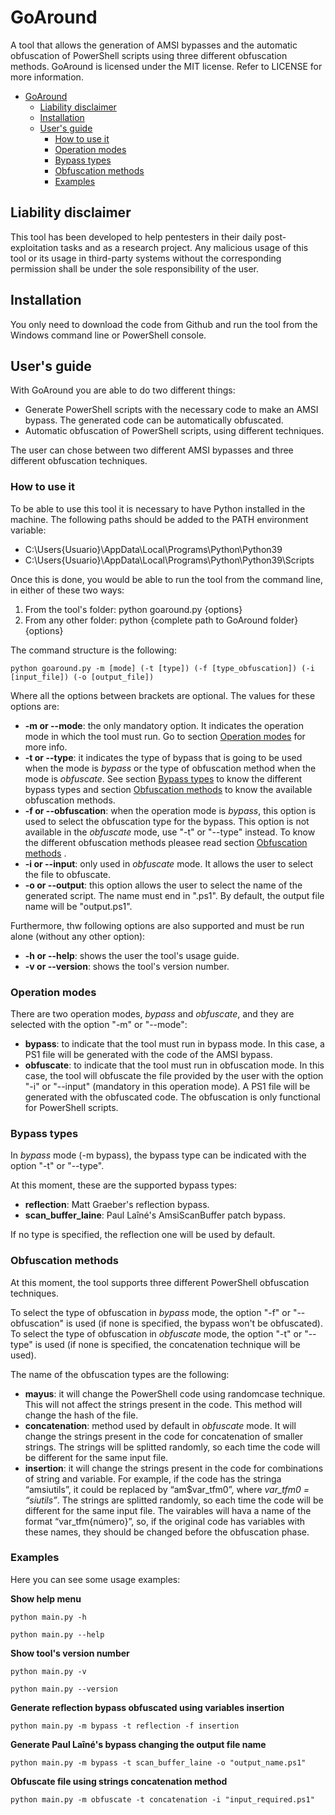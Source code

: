 # GoAround

A tool that allows the generation of AMSI bypasses and the automatic obfuscation of PowerShell scripts using three different obfuscation methods. GoAround is licensed under the MIT license. Refer to LICENSE for more information.

- [GoAround](#goaround)
  - [Liability disclaimer](#liability-disclaimer)
  - [Installation](#installation)
  - [User's guide](#users-guide)
    - [How to use it](#how-to-use-it)
    - [Operation modes](#operation-modes)
    - [Bypass types](#bypass-types)
    - [Obfuscation methods](#obfuscation-methods)
    - [Examples](#examples)

## Liability disclaimer
This tool has been developed to help pentesters in their daily post-exploitation tasks and as a research project. Any malicious usage of this tool or its usage in third-party systems without the corresponding permission shall be under the sole responsibility of the user.

## Installation

You only need to download the code from Github and run the tool from the Windows command line or PowerShell console.

## User's guide

With GoAround you are able to do two different things:
- Generate PowerShell scripts with the necessary code to make an AMSI bypass. The generated code can be automatically obfuscated.
- Automatic obfuscation of PowerShell scripts, using different techniques.
  
The user can chose between two different AMSI bypasses and three different obfuscation techniques.

### How to use it

To be able to use this tool it is necessary to have Python installed in the machine. The following paths should be added to the PATH environment variable:

- C:\Users\{Usuario}\AppData\Local\Programs\Python\Python39
- C:\Users\{Usuario}\AppData\Local\Programs\Python\Python39\Scripts

Once this is done, you would be able to run the tool from the command line, in either of these two ways:
1. From the tool's folder: python goaround.py {options}
2. From any other folder: python {complete path to GoAround folder} {options}

The command structure is the following:

` python goaround.py -m [mode] (-t [type]) (-f [type_obfuscation]) (-i [input_file]) (-o [output_file]) `

Where all the options between brackets are optional. The values for these options are:

- **-m or --mode**: the only mandatory option. It indicates the operation mode in which the tool must run. Go to section [Operation modes](#operation-modes) for more info.
- **-t or --type**: it indicates the type of bypass that is going to be used when the mode is *bypass* or the type of obfuscation method when the mode is *obfuscate*. See section [Bypass types](#bypass-types) to know the different bypass types and section [Obfuscation methods](#obfuscation-methods) to know the available obfuscation methods.
- **-f or --obfuscation**: when the operation mode is *bypass*, this option is used to select the obfuscation type for the bypass. This option is not available in the *obfuscate* mode, use "-t" or "--type" instead. To know the different obfuscation methods pleasee read section [Obfuscation methods](#obfuscation-methods) .
- **-i or --input**: only used in *obfuscate* mode. It allows the user to select the file to obfuscate.
- **-o or --output**: this option allows the user to select the name of the generated script. The name must end in ".ps1". By default, the output file name will be "output.ps1".
  
Furthermore, thw following options are also supported and must be run alone (without any other option):
- **-h or --help**: shows the user the tool's usage guide.
- **-v or --version**: shows the tool's version number.

### Operation modes

There are two operation modes, *bypass* and *obfuscate*, and they are selected with the option "-m" or "--mode":

- **bypass**: to indicate that the tool must run in bypass mode. In this case, a PS1 file will be generated with the code of the AMSI bypass.
- **obfuscate**: to indicate that the tool must run in obfuscation mode. In this case, the tool will obfuscate the file provided by the user with the option "-i" or "--input" (mandatory in this operation mode). A PS1 file will be generated with the obfuscated code. The obfuscation is only functional for PowerShell scripts.

### Bypass types

In *bypass* mode (-m bypass), the bypass type can be indicated with the option "-t" or "--type".

At this moment, these are the supported bypass types:
- **reflection**: Matt Graeber's reflection bypass.
- **scan_buffer_laine**: Paul Laîné's AmsiScanBuffer patch bypass.

If no type is specified, the reflection one will be used by default.

### Obfuscation methods

At this moment, the tool supports three different PowerShell obfuscation techniques. 

To select the type of obfuscation in *bypass* mode, the option "-f" or "--obfuscation" is used (if none is specified, the bypass won't be obfuscated). To select the type of obfuscation in *obfuscate* mode, the option "-t" or "--type" is used (if none is specified, the concatenation technique will be used).

The name of the obfuscation types are the following:

- **mayus**: it will change the PowerShell code using randomcase technique. This will not affect the strings present in the code. This method will change the hash of the file.
- **concatenation**: method used by default in *obfuscate* mode. It will change the strings present in the code for concatenation of smaller strings. The strings will be splitted randomly, so each time the code will be different for the same input file.
- **insertion**: it will change the strings present in the code for combinations of string and variable. For example, if the code has the stringa “amsiutils”, it could be replaced by “am$var_tfm0”, where *var_tfm0 = “siutils”*. The strings are splitted randomly, so each time the code will be different for the same input file. The vairables will hava a name of the format “var_tfm{número}”, so, if the original code has variables with these names, they should be changed before the obfuscation phase. 

### Examples

Here you can see some usage examples:

**Show help menu**

`python main.py -h`

`python main.py --help`

**Show tool's version number**

`python main.py -v`

`python main.py --version`

**Generate reflection bypass obfuscated using variables insertion**

`python main.py -m bypass -t reflection -f insertion`

**Generate Paul Laîné's bypass changing the output file name**

`python main.py -m bypass -t scan_buffer_laine -o "output_name.ps1"`

**Obfuscate file using strings concatenation method**

`python main.py -m obfuscate -t concatenation -i "input_required.ps1"`

